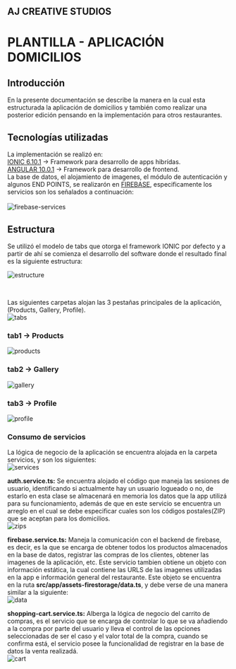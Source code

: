 ## AJ CREATIVE STUDIOS
# PLANTILLA - APLICACIÓN DOMICILIOS

## Introducción
En la presente documentación se describe la manera en la cual esta estructurada la aplicación de domicilios y también como realizar una posterior edición pensando en la implementación para otros restaurantes.

## Tecnologías utilizadas
La implementación se realizó en: <br/>
[IONIC 6.10.1](https://ionicframework.com/docs) -> Framework para desarrollo de apps hibrídas. <br/>
[ANGULAR 10.0.1](https://angular.io/docs) -> Framework para desarrollo de frontend. <br/>
La base de datos, el alojamiento de imagenes, el módulo de autenticación y algunos END POINTS, se realizarón en [FIREBASE](https://firebase.google.com/), especificamente los servicios son los señalados a continuación: <br/> <br/>
![firebase-services](https://user-images.githubusercontent.com/28588187/95807081-e9308700-0cce-11eb-9a46-b1cec8913810.PNG) <br/>

## Estructura 
Se utilizó el modelo de tabs que otorga el framework IONIC por defecto y a partir de ahí se comienza el desarrollo del software donde el resultado final es la siguiente estructura:
<br/>

![estructure](https://user-images.githubusercontent.com/28588187/95807478-e3877100-0ccf-11eb-98de-13c502ec1989.PNG)

<br/>

Las siguientes carpetas alojan las 3 pestañas principales de la aplicación, (Products, Gallery, Profile). <br/>
![tabs](https://user-images.githubusercontent.com/28588187/95807592-34976500-0cd0-11eb-8c05-558f01d78e9b.PNG)
<br/>

### tab1 -> Products
![products](https://user-images.githubusercontent.com/28588187/95808167-796fcb80-0cd1-11eb-957c-73ea7da8006e.PNG)
<br/>

### tab2 -> Gallery
![gallery](https://user-images.githubusercontent.com/28588187/95808171-7bd22580-0cd1-11eb-8e1d-fcef88ca1e75.PNG)
<br/>

### tab3 -> Profile
![profile](https://user-images.githubusercontent.com/28588187/95808175-7e347f80-0cd1-11eb-8fb6-918b04f1a0f4.PNG)
<br/>

### Consumo de servicios 
La lógica de negocio de la aplicación se encuentra alojada en la carpeta servicios, y son los siguientes:
<br/>
![services](https://user-images.githubusercontent.com/28588187/95808426-04e95c80-0cd2-11eb-9ad0-eea225389cb8.PNG)
<br/>

**auth.service.ts:** Se encuentra alojado el código que maneja las sesiones de usuario, identificando si actualmente hay un usuario logueado o no,
de estarlo en esta clase se almacenará en memoria los datos que la app utilizá para su funcionamiento, además de que en este servicio 
se encuentra un arreglo en el cual se debe especificar cuales son los códigos postales(ZIP) que se aceptan para los domicilios.
<br/>
![zips](https://user-images.githubusercontent.com/28588187/95808841-fc455600-0cd2-11eb-94c4-9c56f6c93c1f.PNG)
<br/>

**firebase.service.ts:** Maneja la comunicación con el backend de firebase, es decir, es la que se encarga de obtener todos los productos almacenados en la base de datos,
registrar las compras de los clientes, obtener las imagenes de la aplicación, etc. 
Este servicio tambien obtiene un objeto con información estática, la cual contiene las URLS de las imagenes utilizadas en la app e información general del restaurante.
Este objeto se encuentra en la ruta **src/app/assets-firestorage/data.ts**, y debe verse de una manera similar a la siguiente: <br/>
![data](https://user-images.githubusercontent.com/28588187/95809280-04ea5c00-0cd4-11eb-9c97-245c9b3a2dc6.PNG)
<br/>

**shopping-cart.service.ts:** Alberga la lógica de negocio del carrito de compras, es el servicio que se encarga de controlar lo que se va añadiendo a la compra
por parte del usuario y lleva el control de las opciones seleccionadas de ser el caso y el valor total de la compra, cuando se confirma está, el servicio
posee la funcionalidad de registrar en la base de datos la venta realizadá.
<br/>
![cart](https://user-images.githubusercontent.com/28588187/95809590-c30de580-0cd4-11eb-80ff-5b07f3c604c5.PNG)
<br/>












